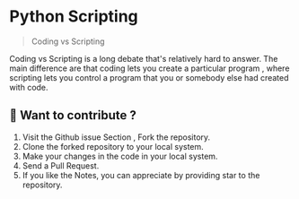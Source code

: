 # Python Scripting 

> Coding vs Scripting <br>

Coding vs Scripting is a long debate that's relatively hard to answer. The main difference are that coding lets you create a particular program , where scripting lets you control a program that you or somebody else had created with code.

## 📝 Want to contribute ?


1. Visit the Github issue Section , Fork the repository. 
2. Clone the forked repository to your local system.
3. Make your changes in the code in your local system.
4. Send a Pull Request.
5. If you like the Notes, you can appreciate by providing star to the repository.

